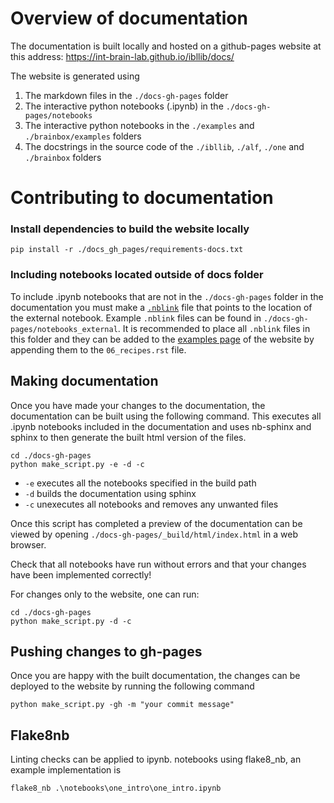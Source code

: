 # Overview of documentation

The documentation is built locally and hosted on a github-pages website at this address:
https://int-brain-lab.github.io/ibllib/docs/

The website is generated using
 1. The markdown files in the `./docs-gh-pages` folder
 2. The interactive python notebooks (.ipynb) in the `./docs-gh-pages/notebooks`
 3. The interactive python notebooks in the  `./examples` and `./brainbox/examples` folders
 4. The docstrings in the source code of the `./ibllib`, `./alf`, `./one` and `./brainbox` folders


# Contributing to documentation

### Install dependencies to build the website locally
```shell
pip install -r ./docs_gh_pages/requirements-docs.txt
```

### Including notebooks located outside of docs folder
To include .ipynb notebooks that are not in the `./docs-gh-pages` folder in the documentation you must make a 
[`.nblink`](https://github.com/vidartf/nbsphinx-link]) file that points to the location
of the external notebook. Example `.nblink` files can be found in `./docs-gh-pages/notebooks_external`.
It is recommended to place all `.nblink` files in this folder and they can be added to the 
[examples page](https://int-brain-lab.github.io/ibllib/docs/06_recipes.html) of the website
by appending them to the `06_recipes.rst` file.


## Making documentation
Once you have made your changes to the documentation, the documentation can be built using the following command. This
executes all .ipynb notebooks included in the documentation and uses nb-sphinx and sphinx to then generate the built 
html version of the files. 

```shell
cd ./docs-gh-pages
python make_script.py -e -d -c
```
- `-e` executes all the notebooks specified in the build path
- `-d` builds the documentation using sphinx
- `-c` unexecutes all notebooks and removes any unwanted files

Once this script has completed a preview of the documentation can be viewed by opening 
`./docs-gh-pages/_build/html/index.html` in a web browser.

Check that all notebooks have run without errors and that your changes have been implemented correctly!

For changes only to the website, one can run:
```shell
cd ./docs-gh-pages
python make_script.py -d -c
```

## Pushing changes to gh-pages
Once you are happy with the built documentation, the changes can be deployed to the website by running the following
command

```shell
python make_script.py -gh -m "your commit message"
```

## Flake8nb
Linting checks can be applied to ipynb. notebooks using flake8_nb, an example implementation is
```shell
flake8_nb .\notebooks\one_intro\one_intro.ipynb
```
